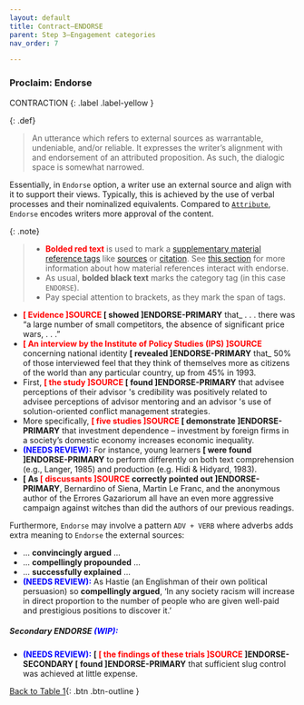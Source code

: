 ```yaml
---
layout: default
title: Contract–ENDORSE
parent: Step 3–Engagement categories
nav_order: 7

---
```



### Proclaim: Endorse

CONTRACTION
{: .label .label-yellow }

{: .def}
>An utterance which refers to external sources as warrantable, undeniable, and/or reliable. It expresses the writer’s alignment with and endorsement of an attributed proposition. As such, the dialogic space is somewhat narrowed.

Essentially, in `Endorse` option, a writer use an external source and align with it to support their views. 
Typically, this is achieved by the use of verbal processes and their nominalized equivalents. Compared to [`Attribute`](../3_Categories/ATTRIBUTE.md), `Endorse` encodes writers more approval of the content.

{: .note}
> - **<span style="color:red">Bolded red text</span>** is used to mark a [supplementary material reference tags](../5_supplementary_tags/1_Material_ref.md) like [sources](../5_supplementary_tags/1_Material_ref.md/#sources) or [citation](../5_supplementary_tags/1_Material_ref.md#citations). See [this section](../5_supplementary_tags/1_Material_ref.md#sources-and-citations-as-supplementing-attribute-and-endorse-move) for more information about how material references interact with endorse.
> - As usual, **bolded black text** marks the category tag (in this case `ENDORSE`). 
> - Pay special attention to brackets, as they mark the span of tags.

- **<span style="color:red"> [ Evidence ]SOURCE </span> [ showed ]ENDORSE-PRIMARY** that_ . . . there was “a large number of small competitors, the absence of significant price wars, . . .”
- **<span style="color:red">[ An interview by the Institute of Policy Studies (IPS) ]SOURCE</span>** concerning national identity **[ revealed ]ENDORSE-PRIMARY** that_ 50% of those interviewed feel that they think of themselves more as citizens of the world than any particular country, up from 45% in 1993.
- First, **<span style="color:red">[ the study ]SOURCE </span> [ found ]ENDORSE-PRIMARY** that advisee perceptions of their advisor 's credibility was positively related to advisee perceptions of advisor mentoring and an advisor 's use of solution-oriented conflict management strategies. 
- More specifically, **<span style="color:red">[ five studies ]SOURCE</span> [ demonstrate ]ENDORSE-PRIMARY** that investment dependence – investment by foreign firms in a society’s domestic economy increases economic inequality.
- **<span style="color:blue">(NEEDS REVIEW):</span>** For instance, young learners **[ were found ]ENDORSE-PRIMARY** to perform differently on both text comprehension (e.g., Langer, 1985) and production (e.g. Hidi & Hidyard, 1983).
- **[ As <span style="color:red">[ discussants ]SOURCE</span> correctly pointed out ]ENDORSE-PRIMARY**, Bernardino of Siena, Martin Le Franc, and the anonymous author of the Errores Gazariorum all have an even more aggressive campaign against witches than did the authors of our previous readings.

Furthermore, `Endorse` may involve a pattern `ADV + VERB` where adverbs adds extra meaning to `Endorse` the external sources:
- ... **convincingly argued** ...
- ... **compellingly propounded** ...
- ... **successfully explained** ...
- **<span style="color:blue">(NEEDS REVIEW):</span>** As Hastie (an Englishman of their own political persuasion) so **compellingly argued**, ‘In any society racism will increase in direct proportion to the number of people who are given well-paid and prestigious positions to discover it.’
##### Secondary ENDORSE **<span style="color:blue">(WIP):</span>**

- **<span style="color:blue">(NEEDS REVIEW):</span>** **[ <span style="color:red">[ the findings of these trials ]SOURCE </span> ]ENDORSE-SECONDARY [ found ]ENDORSE-PRIMARY** that sufficient slug control was achieved at little expense. 

[Back to Table 1](index.md#table-1-categories-of-engagement-moves){: .btn .btn-outline }